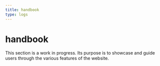 ```yaml
---
title: handbook
type: logs
---
```


# handbook

This section is a work in progress. Its purpose is to showcase and guide users through the various features
of the website.
